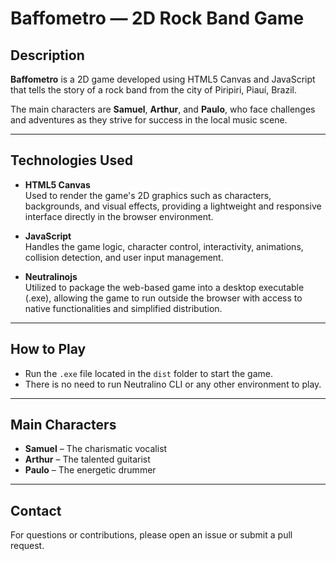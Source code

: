 # Baffometro — 2D Rock Band Game

## Description

**Baffometro** is a 2D game developed using HTML5 Canvas and JavaScript that tells the story of a rock band from the city of Piripiri, Piauí, Brazil.

The main characters are **Samuel**, **Arthur**, and **Paulo**, who face challenges and adventures as they strive for success in the local music scene.

---

## Technologies Used

- **HTML5 Canvas**  
  Used to render the game's 2D graphics such as characters, backgrounds, and visual effects, providing a lightweight and responsive interface directly in the browser environment.

- **JavaScript**  
  Handles the game logic, character control, interactivity, animations, collision detection, and user input management.

- **Neutralinojs**  
  Utilized to package the web-based game into a desktop executable (.exe), allowing the game to run outside the browser with access to native functionalities and simplified distribution.

---

## How to Play

- Run the `.exe` file located in the `dist` folder to start the game.  
- There is no need to run Neutralino CLI or any other environment to play.

---

## Main Characters

- **Samuel** – The charismatic vocalist  
- **Arthur** – The talented guitarist  
- **Paulo** – The energetic drummer  

---

## Contact

For questions or contributions, please open an issue or submit a pull request.
